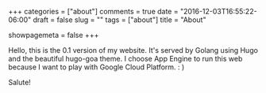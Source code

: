 +++
categories = ["about"]
comments = true
date = "2016-12-03T16:55:22-06:00"
draft = false
slug = ""
tags = ["about"]
title = "About"

showpagemeta = false
+++

Hello, this is the 0.1 version of my website. It's served by Golang using Hugo and the beautiful hugo-goa theme. I choose App Engine to run this web because I want to play with Google Cloud Platform. : )


Salute!
